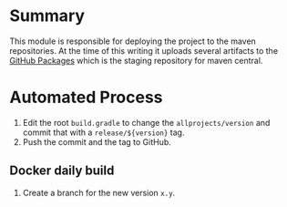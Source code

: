 # Summary

This module is responsible for deploying the project to the maven repositories. At the time of this writing it
uploads several artifacts to the [GitHub
Packages](https://help.github.com/en/github/managing-packages-with-github-packages/configuring-apache-maven-for-use-with-github-packages)
which is the staging repository for maven central.

# Automated Process

1.  Edit the root `build.gradle` to change the `allprojects/version` and commit that with a
    `release/${version}` tag.
2.  Push the commit and the tag to GitHub.

## Docker daily build

1.  Create a branch for the new version `x.y`.
